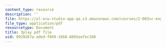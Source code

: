 ```yaml
---
content_type: resource
description: ''
file: https://ol-ocw-studio-app-qa.s3.amazonaws.com/courses/2-003sc-engineering-dynamics-fall-2011/0929267aadedf04916b88891eefec168_d00XI_UTKQo.pdf
file_type: application/pdf
resourcetype: Document
title: 3play pdf file
uid: 0929267a-aded-f049-16b8-8891eefec168
---
```

